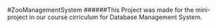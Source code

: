 #ZooManagementSystem
######This Project was made for the mini-project in our course cirriculum for Database Management System.
